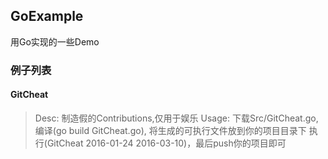 ## GoExample
用Go实现的一些Demo

### 例子列表

#### GitCheat
> Desc: 制造假的Contributions,仅用于娱乐 
> Usage: 下载Src/GitCheat.go, 编译(go build GitCheat.go), 将生成的可执行文件放到你的项目目录下
> 执行(GitCheat 2016-01-24 2016-03-10)，最后push你的项目即可
